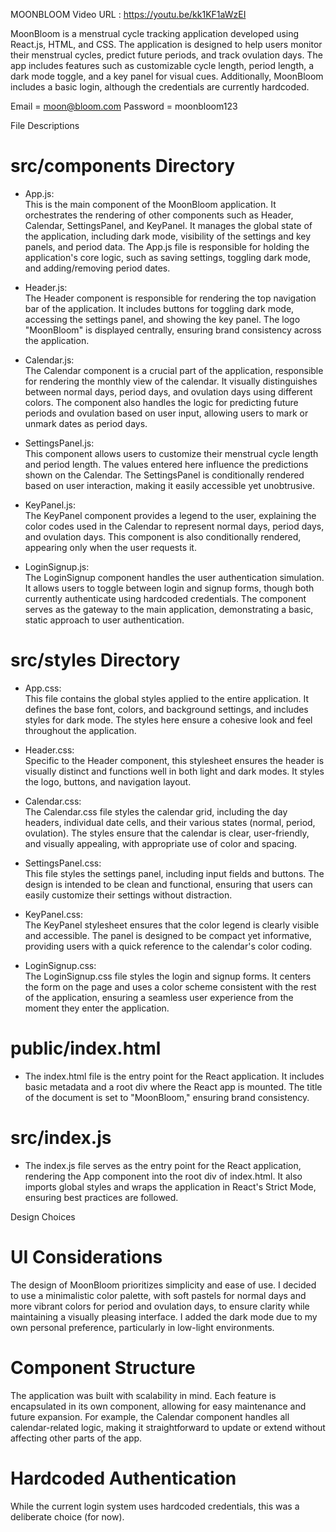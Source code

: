 MOONBLOOM
Video URL : https://youtu.be/kk1KF1aWzEI

MoonBloom is a menstrual cycle tracking application developed using React.js, HTML, and CSS. The application is designed to help users monitor their menstrual cycles, predict future periods, and track ovulation days. The app includes features such as customizable cycle length, period length, a dark mode toggle, and a key panel for visual cues. Additionally, MoonBloom includes a basic login, although the credentials are currently hardcoded.

Email = moon@bloom.com
Password = moonbloom123

 File Descriptions

# src/components Directory

- App.js:  
  This is the main component of the MoonBloom application. It orchestrates the rendering of other components such as Header, Calendar, SettingsPanel, and KeyPanel. It manages the global state of the application, including dark mode, visibility of the settings and key panels, and period data. The App.js file is responsible for holding the application's core logic, such as saving settings, toggling dark mode, and adding/removing period dates.

- Header.js:  
  The Header component is responsible for rendering the top navigation bar of the application. It includes buttons for toggling dark mode, accessing the settings panel, and showing the key panel. The logo "MoonBloom" is displayed centrally, ensuring brand consistency across the application.

- Calendar.js:  
  The Calendar component is a crucial part of the application, responsible for rendering the monthly view of the calendar. It visually distinguishes between normal days, period days, and ovulation days using different colors. The component also handles the logic for predicting future periods and ovulation based on user input, allowing users to mark or unmark dates as period days.

- SettingsPanel.js:  
  This component allows users to customize their menstrual cycle length and period length. The values entered here influence the predictions shown on the Calendar. The SettingsPanel is conditionally rendered based on user interaction, making it easily accessible yet unobtrusive.

- KeyPanel.js:  
  The KeyPanel component provides a legend to the user, explaining the color codes used in the Calendar to represent normal days, period days, and ovulation days. This component is also conditionally rendered, appearing only when the user requests it.

- LoginSignup.js:  
  The LoginSignup component handles the user authentication simulation. It allows users to toggle between login and signup forms, though both currently authenticate using hardcoded credentials. The component serves as the gateway to the main application, demonstrating a basic, static approach to user authentication.

# src/styles Directory

- App.css:  
  This file contains the global styles applied to the entire application. It defines the base font, colors, and background settings, and includes styles for dark mode. The styles here ensure a cohesive look and feel throughout the application.

- Header.css:  
  Specific to the Header component, this stylesheet ensures the header is visually distinct and functions well in both light and dark modes. It styles the logo, buttons, and navigation layout.

- Calendar.css:  
  The Calendar.css file styles the calendar grid, including the day headers, individual date cells, and their various states (normal, period, ovulation). The styles ensure that the calendar is clear, user-friendly, and visually appealing, with appropriate use of color and spacing.

- SettingsPanel.css:  
  This file styles the settings panel, including input fields and buttons. The design is intended to be clean and functional, ensuring that users can easily customize their settings without distraction.

- KeyPanel.css:  
  The KeyPanel stylesheet ensures that the color legend is clearly visible and accessible. The panel is designed to be compact yet informative, providing users with a quick reference to the calendar's color coding.

- LoginSignup.css:  
  The LoginSignup.css file styles the login and signup forms. It centers the form on the page and uses a color scheme consistent with the rest of the application, ensuring a seamless user experience from the moment they enter the application.

# public/index.html

- The index.html file is the entry point for the React application. It includes basic metadata and a root div where the React app is mounted. The title of the document is set to "MoonBloom," ensuring brand consistency.

# src/index.js

- The index.js file serves as the entry point for the React application, rendering the App component into the root div of index.html. It also imports global styles and wraps the application in React's Strict Mode, ensuring best practices are followed.

 Design Choices

# UI Considerations
The design of MoonBloom prioritizes simplicity and ease of use. I decided to use a minimalistic color palette, with soft pastels for normal days and more vibrant colors for period and ovulation days, to ensure clarity while maintaining a visually pleasing interface. I added the dark mode due to my own personal preference, particularly in low-light environments.

# Component Structure
The application was built with scalability in mind. Each feature is encapsulated in its own component, allowing for easy maintenance and future expansion. For example, the Calendar component handles all calendar-related logic, making it straightforward to update or extend without affecting other parts of the app.

# Hardcoded Authentication
While the current login system uses hardcoded credentials, this was a deliberate choice (for now).
